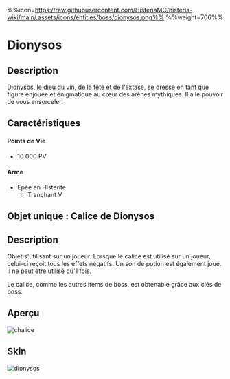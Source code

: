 %%icon=https://raw.githubusercontent.com/HisteriaMC/histeria-wiki/main/.assets/icons/entities/boss/dionysos.png%%
%%weight=706%%
# Dionysos

## Description 
Dionysos, le dieu du vin, de la fête et de l'extase, se dresse en tant que figure enjouée et énigmatique au cœur des arènes mythiques. Il a le pouvoir de vous ensorceler.

## Caractéristiques

#### __Points de Vie__
+ 10 000 PV

#### __Arme__
+ Epée en Histerite 
  - Tranchant V

## Objet unique : Calice de Dionysos

## Description
Objet s'utilisant sur un joueur. Lorsque le calice est utilisé sur un joueur, celui-ci reçoit tous les effets négatifs. Un son de potion est également joué. Il ne peut être utilisé qu'1 fois. 

Le calice, comme les autres items de boss, est obtenable grâce aux clés de boss.

## Aperçu
![chalice](https://raw.githubusercontent.com/HisteriaMC/histeria-wiki/main/.assets/items/chalice.png)

## Skin
![dionysos](https://raw.githubusercontent.com/HisteriaMC/histeria-wiki/main/.assets/entities/boss/dionysos.png)


